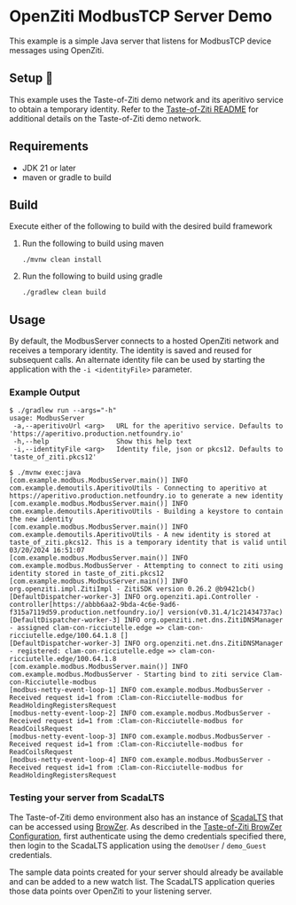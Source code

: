 # OpenZiti ModbusTCP Server Demo

This example is a simple Java server that listens for ModbusTCP device messages using OpenZiti.

## Setup :wrench:
This example uses the Taste-of-Ziti demo network and its aperitivo service to obtain a temporary identity. Refer to
the [Taste-of-Ziti README](../../README.md) for additional details on the Taste-of-Ziti demo network.

## Requirements
* JDK 21 or later
* maven or gradle to build

## Build
Execute either of the following to build with the desired build framework

1. Run the following to build using maven

       ./mvnw clean install

1. Run the following to build using gradle

       ./gradlew clean build

## Usage

By default, the ModbusServer connects to a hosted OpenZiti network and receives a temporary identity.  The
identity is saved and reused for subsequent calls.  An alternate identity file can be used by starting the application with
the `-i <identityFile>` parameter.


### Example Output

```shell
$ ./gradlew run --args="-h"
usage: ModbusServer
 -a,--aperitivoUrl <arg>   URL for the aperitivo service. Defaults to 'https://aperitivo.production.netfoundry.io'
 -h,--help                 Show this help text
 -i,--identityFile <arg>   Identity file, json or pkcs12. Defaults to 'taste_of_ziti.pkcs12'

$ ./mvnw exec:java
[com.example.modbus.ModbusServer.main()] INFO com.example.demoutils.AperitivoUtils - Connecting to aperitivo at https://aperitivo.production.netfoundry.io to generate a new identity
[com.example.modbus.ModbusServer.main()] INFO com.example.demoutils.AperitivoUtils - Building a keystore to contain the new identity
[com.example.modbus.ModbusServer.main()] INFO com.example.demoutils.AperitivoUtils - A new identity is stored at taste_of_ziti.pkcs12. This is a temporary identity that is valid until 03/20/2024 16:51:07
[com.example.modbus.ModbusServer.main()] INFO com.example.modbus.ModbusServer - Attempting to connect to ziti using identity stored in taste_of_ziti.pkcs12
[com.example.modbus.ModbusServer.main()] INFO org.openziti.impl.ZitiImpl - ZitiSDK version 0.26.2 @b9421cb()
[DefaultDispatcher-worker-3] INFO org.openziti.api.Controller - controller[https://abbb6aa2-9bda-4c6e-9ad6-f315a7119d59.production.netfoundry.io/] version(v0.31.4/1c21434737ac)
[DefaultDispatcher-worker-3] INFO org.openziti.net.dns.ZitiDNSManager - assigned clam-con-ricciutelle.edge => clam-con-ricciutelle.edge/100.64.1.8 []
[DefaultDispatcher-worker-3] INFO org.openziti.net.dns.ZitiDNSManager - registered: clam-con-ricciutelle.edge => clam-con-ricciutelle.edge/100.64.1.8
[com.example.modbus.ModbusServer.main()] INFO com.example.modbus.ModbusServer - Starting bind to ziti service Clam-con-Ricciutelle-modbus
[modbus-netty-event-loop-1] INFO com.example.modbus.ModbusServer - Received request id=1 from :Clam-con-Ricciutelle-modbus for ReadHoldingRegistersRequest
[modbus-netty-event-loop-2] INFO com.example.modbus.ModbusServer - Received request id=1 from :Clam-con-Ricciutelle-modbus for ReadCoilsRequest
[modbus-netty-event-loop-3] INFO com.example.modbus.ModbusServer - Received request id=1 from :Clam-con-Ricciutelle-modbus for ReadCoilsRequest
[modbus-netty-event-loop-4] INFO com.example.modbus.ModbusServer - Received request id=1 from :Clam-con-Ricciutelle-modbus for ReadHoldingRegistersRequest
```

### Testing your server from ScadaLTS

The Taste-of-Ziti demo environment also has an instance of [ScadaLTS](https://github.com/SCADA-LTS/Scada-LTS/wiki) that can be accessed 
using [BrowZer](https://scadalts.tasteofziti.browzer.cloudziti.io). As described in the [Taste-of-Ziti BrowZer Configuration](../../browzer/README.md),
first authenticate using the demo credentials specified there, then login to the ScadaLTS application using the `demoUser` / `demo_Guest` credentials.

The sample data points created for your server should already be available and can be added to a new watch list. The ScadaLTS application queries those data points
over OpenZiti to your listening server.
